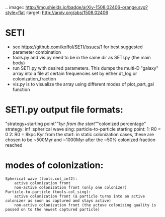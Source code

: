 .. image:: http://img.shields.io/badge/arXiv-1508.02406-orange.svg?style=flat
        :target: http://arxiv.org/abs/1508.02406
# SETI
- see https://github.com/koffol/SETI/issues/1 for best suggested parameter combination
- tools.py and vis.py need to be in the same dir as SETI.py (the main body)
- run SETI.py with desired parameters. This dumps the multi-D "galaxy" array into a file at certain frequencies set by either dt_log or colonization_fraction
- vis.py is to visualize the array using different modes of plot_part_gal function

# SETI.py output file formats:
"strategy+starting point"_"kyr from the start"_"colonized percentage"
strategy: inf :spherical wave
          sing: particle-to-particle
starting point: 1: R0 = 0
                2: R0 = 8kpc
Kyr from the start: in static colonization cases, these are chosen to be 
                    ~500Myr and ~1000Myr after the ~50% colonized fraction reached

# modes of colonization:
    Spherical wave (tools.col_inf2):
        active colonization front
        non-active colonization front (only one colonizer)
    Particle-to-particle (tools.col_sing):
        active colonization front (a particle turns into an active colonizer as soon as captured and stays active) 
        non-active colonization front (the actuve colonizing quality is passed on to the newest captured particle)
